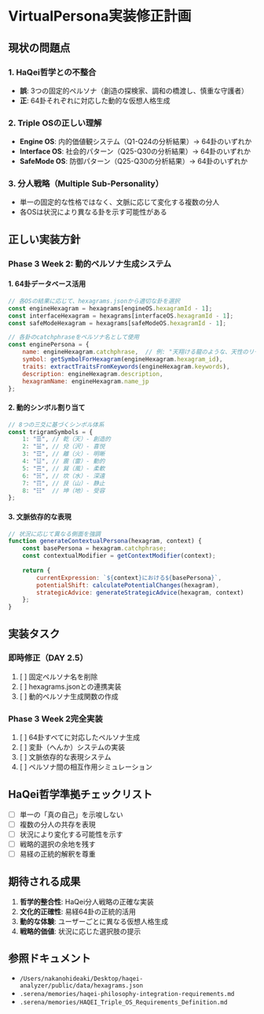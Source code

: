 # VirtualPersona実装修正計画

## 現状の問題点

### 1. HaQei哲学との不整合
- **誤**: 3つの固定的ペルソナ（創造の探検家、調和の橋渡し、慎重な守護者）
- **正**: 64卦それぞれに対応した動的な仮想人格生成

### 2. Triple OSの正しい理解
- **Engine OS**: 内的価値観システム（Q1-Q24の分析結果）→ 64卦のいずれか
- **Interface OS**: 社会的パターン（Q25-Q30の分析結果）→ 64卦のいずれか  
- **SafeMode OS**: 防御パターン（Q25-Q30の分析結果）→ 64卦のいずれか

### 3. 分人戦略（Multiple Sub-Personality）
- 単一の固定的な性格ではなく、文脈に応じて変化する複数の分人
- 各OSは状況により異なる卦を示す可能性がある

## 正しい実装方針

### Phase 3 Week 2: 動的ペルソナ生成システム

#### 1. 64卦データベース活用
```javascript
// 各OSの結果に応じて、hexagrams.jsonから適切な卦を選択
const engineHexagram = hexagrams[engineOS.hexagramId - 1];
const interfaceHexagram = hexagrams[interfaceOS.hexagramId - 1];
const safeModeHexagram = hexagrams[safeModeOS.hexagramId - 1];

// 各卦のcatchphraseをペルソナ名として使用
const enginePersona = {
    name: engineHexagram.catchphrase,  // 例: "天翔ける龍のような、天性のリーダー"
    symbol: getSymbolForHexagram(engineHexagram.hexagram_id),
    traits: extractTraitsFromKeywords(engineHexagram.keywords),
    description: engineHexagram.description,
    hexagramName: engineHexagram.name_jp
};
```

#### 2. 動的シンボル割り当て
```javascript
// 8つの三爻に基づくシンボル体系
const trigramSymbols = {
    1: "☰", // 乾（天）- 創造的
    2: "☱", // 兌（沢）- 喜悦
    3: "☲", // 離（火）- 明晰
    4: "☳", // 震（雷）- 動的
    5: "☴", // 巽（風）- 柔軟
    6: "☵", // 坎（水）- 深遠
    7: "☶", // 艮（山）- 静止
    8: "☷"  // 坤（地）- 受容
};
```

#### 3. 文脈依存的な表現
```javascript
// 状況に応じて異なる側面を強調
function generateContextualPersona(hexagram, context) {
    const basePersona = hexagram.catchphrase;
    const contextualModifier = getContextModifier(context);
    
    return {
        currentExpression: `${context}における${basePersona}`,
        potentialShift: calculatePotentialChanges(hexagram),
        strategicAdvice: generateStrategicAdvice(hexagram, context)
    };
}
```

## 実装タスク

### 即時修正（DAY 2.5）
1. [ ] 固定ペルソナ名を削除
2. [ ] hexagrams.jsonとの連携実装
3. [ ] 動的ペルソナ生成関数の作成

### Phase 3 Week 2完全実装
1. [ ] 64卦すべてに対応したペルソナ生成
2. [ ] 変卦（へんか）システムの実装
3. [ ] 文脈依存的な表現システム
4. [ ] ペルソナ間の相互作用シミュレーション

## HaQei哲学準拠チェックリスト

- [ ] 単一の「真の自己」を示唆しない
- [ ] 複数の分人の共存を表現
- [ ] 状況により変化する可能性を示す
- [ ] 戦略的選択の余地を残す
- [ ] 易経の正統的解釈を尊重

## 期待される成果

1. **哲学的整合性**: HaQei分人戦略の正確な実装
2. **文化的正確性**: 易経64卦の正統的活用
3. **動的な体験**: ユーザーごとに異なる仮想人格生成
4. **戦略的価値**: 状況に応じた選択肢の提示

## 参照ドキュメント
- `/Users/nakanohideaki/Desktop/haqei-analyzer/public/data/hexagrams.json`
- `.serena/memories/haqei-philosophy-integration-requirements.md`
- `.serena/memories/HAQEI_Triple_OS_Requirements_Definition.md`